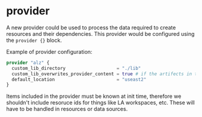 # provider

A new provider could be used to process the data required to create resources and their dependencies.
This provider would be configured using the `provider {}` block.

Example of provider configuration:

```terraform
provider "alz" {
  custom_lib_directory                   = "./lib"
  custom_lib_overwrites_provider_content = true # if the artifects in the custom lib directory have the same `name` property as those included in the provider, should they overwrite?
  default_location                       = "useast2"
}
```

Items included in the provider must be known at init time, therefore we shouldn't include resoruce ids for things like LA workspaces, etc.
These will have to be handled in resources or data sources.
